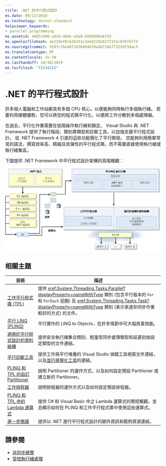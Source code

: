```yaml
---
title: .NET 的平行程式設計
ms.date: 09/12/2018
ms.technology: dotnet-standard
helpviewer_keywords:
- parallel programming
ms.assetid: 4d83c690-ad2d-489e-a2e0-b85b898a672d
ms.openlocfilehash: ae129ef0cb2b331c1eb0220282f21fec6f6fb77d
ms.sourcegitcommit: 559fcfbe4871636494870a8b716bf7325df34ac5
ms.translationtype: MT
ms.contentlocale: zh-TW
ms.lasthandoff: 10/30/2019
ms.locfileid: "73134152"
---
```

# <a name="parallel-programming-in-net"></a>.NET 的平行程式設計

許多個人電腦和工作站都具有多個 CPU 核心，以便能夠同時執行多個執行緒。 若要利用硬體優勢，您可以將您的程式碼平行化，以便將工作分散到多個處理器。

在過去，平行化作業需要在低階操作執行緒和鎖定。 Visual Studio 與 .NET Framework 提供了執行階段、類別庫類型和診斷工具，以加強支援平行程式設計。 從 .NET Framework 4 引進的這些功能簡化了平行開發。 您能夠利用簡單常見的語法，撰寫效率高、精細且具彈性的平行程式碼，而不需要直接使用執行緒或執行緒集區。

下圖提供 .NET Framework 中平行程式設計架構的高階概觀：

![.NET 平行程式設計架構](./media/tpl-architecture.png)

## <a name="related-topics"></a>相關主題

|技術|描述|
|----------------|-----------------|
|[工作平行程式庫 (TPL)](../../../docs/standard/parallel-programming/task-parallel-library-tpl.md)|提供 <xref:System.Threading.Tasks.Parallel?displayProperty=nameWithType> 類別 (包含平行版本的 `For` 和 `ForEach` 迴圈) 及 <xref:System.Threading.Tasks.Task?displayProperty=nameWithType> 類別 (表示表達非同步作業較好的方式) 的文件。|
|[平行 LINQ (PLINQ)](../../../docs/standard/parallel-programming/parallel-linq-plinq.md)|平行實作的 LINQ to Objects，在許多情節中可大幅改善效能。|
|[適用於平行程式設計的資料結構](../../../docs/standard/parallel-programming/data-structures-for-parallel-programming.md)|提供安全執行緒集合類別、輕量型同步處理類型和延遲初始設定類型的文件連結。|
|[平行診斷工具](../../../docs/standard/parallel-programming/parallel-diagnostic-tools.md)|提供工作與平行堆疊的 Visual Studio 偵錯工具視窗文件連結，以及[並行視覺化工具](/visualstudio/profiling/concurrency-visualizer)的連結。|
|[PLINQ 和 TPL 的自訂 Partitioner](../../../docs/standard/parallel-programming/custom-partitioners-for-plinq-and-tpl.md)|說明 Partitioner 的運作方式，以及如何設定預設 Partitioner 或建立新的 Partitioner。|
|[工作排程器](xref:System.Threading.Tasks.TaskScheduler)|說明排程器的運作方式以及如何設定預設排程器。|
|[PLINQ 和 TPL 中的 Lambda 運算式](../../../docs/standard/parallel-programming/lambda-expressions-in-plinq-and-tpl.md)|提供 C# 和 Visual Basic 中之 Lambda 運算式的簡短概觀，並且顯示如何在 PLINQ 和工作平行程式庫中使用這些運算式。|
|[進一步閱讀](../../../docs/standard/parallel-programming/for-further-reading-parallel-programming.md)|提供以 .NET 進行平行程式設計的額外資訊和範例資源連結。|

## <a name="see-also"></a>請參閱

- [非同步總覽](../async.md)
- [受控執行緒處理](../threading/index.md)
